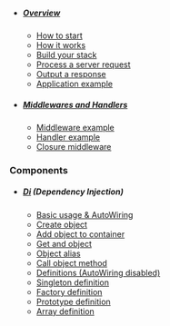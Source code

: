 - ##### [Overview](https://github.com/peakphp/docs/blob/master/docs/overview.md)
    - [How to start](https://github.com/peakphp/docs/blob/master/docs/overview.md#how-to-start)
    - [How it works](https://github.com/peakphp/docs/blob/master/docs/overview.md#how-it-works-)
    - [Build your stack](https://github.com/peakphp/docs/blob/master/docs/overview.md#how-to-build-your-stack)
    - [Process a server request](https://github.com/peakphp/docs/blob/master/docs/overview.md#how-to-process-a-server-request)
    - [Output a response](https://github.com/peakphp/docs/blob/master/docs/overview.md#how-to-output-the-response)
    - [Application example](https://github.com/peakphp/docs/blob/master/docs/overview.md#complete-application-example-from-a-to-z)
    
    
- ##### [Middlewares and Handlers](https://github.com/peakphp/docs/blob/master/docs/middlewares-and-handlers.md)
    - [Middleware example](https://github.com/peakphp/docs/blob/master/docs/middlewares-and-handlers.md#middleware-example)
    - [Handler example](https://github.com/peakphp/docs/blob/master/docs/middlewares-and-handlers.md#handler-example)
    - [Closure middleware](https://github.com/peakphp/docs/blob/master/docs/middlewares-and-handlers.md#closure-middleware)


### Components
- ##### [Di](https://github.com/peakphp/docs/blob/master/docs/components/di.md) (Dependency Injection)
    - [Basic usage & AutoWiring](https://github.com/peakphp/docs/blob/master/docs/components/di.md#basic-usage)
    - [Create object](https://github.com/peakphp/docs/blob/master/docs/components/di.md#how-method-create-work)
    - [Add object to container](https://github.com/peakphp/docs/blob/master/docs/components/di.md#reuse-a-class-instance-by-storing-it-in-the-container-with-add)
    - [Get and object](https://github.com/peakphp/docs/blob/master/docs/components/di.md#get-a-stored-object-instance-with-get)
    - [Object alias](https://github.com/peakphp/docs/blob/master/docs/components/di.md#use-alias-for-class-name)
    - [Call object method](https://github.com/peakphp/docs/blob/master/docs/components/di.md#call-an-object-method-with-call)
    - [Definitions (AutoWiring disabled)](https://github.com/peakphp/docs/blob/master/docs/components/di.md#definitions-autowiring-disabled)
    - [Singleton definition](https://github.com/peakphp/docs/blob/master/docs/components/di.md#singleton-definition-with-bind)
    - [Factory definition](https://github.com/peakphp/docs/blob/master/docs/components/di.md#factory-definition-with-bindfactory)
    - [Prototype definition](https://github.com/peakphp/docs/blob/master/docs/components/di.md#prototype-definition-with-bindfactory)
    - [Array definition](https://github.com/peakphp/docs/blob/master/docs/components/di.md#how-array-definition-work)
    